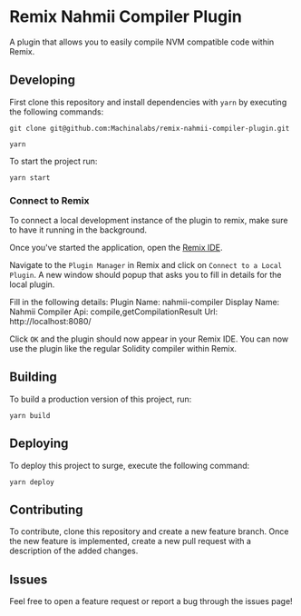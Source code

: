 # Remix Nahmii Compiler Plugin

A plugin that allows you to easily compile NVM compatible code within Remix.

<TODO Circle CI status badge>

<TODO Read the docs badge>

<!-- [![CircleCI](https://circleci.com/gh/Machinalabs/remix-defi-explorer-plugin.svg?style=svg)](https://circleci.com/gh/Machinalabs/remix-defi-explorer-plugin) [![Documentation Status](https://readthedocs.org/projects/remix-defi-explorer-plugin/badge/?version=latest)](https://remix-defi-explorer-plugin.readthedocs.io/en/latest/?badge=latest) -->

<TODO gif image>

## Developing

First clone this repository and install dependencies with `yarn` by executing the following commands:

```
git clone git@github.com:Machinalabs/remix-nahmii-compiler-plugin.git

yarn
```

To start the project run:
```
yarn start
```

### Connect to Remix

To connect a local development instance of the plugin to remix, make sure to have it running in the background.

Once you've started the application, open the [Remix IDE](https://remix.ethereum.org/).

Navigate to the `Plugin Manager` in Remix and click on `Connect to a Local Plugin`. A new window should popup that asks you to fill in details for the local plugin.

Fill in the following details:
Plugin Name: nahmii-compiler
Display Name: Nahmii Compiler
Api: compile,getCompilationResult
Url: http://localhost:8080/

Click `OK` and the plugin should now appear in your Remix IDE. You can now use the plugin like the regular Solidity compiler within Remix.

## Building

To build a production version of this project, run:

```
yarn build
```

## Deploying

To deploy this project to surge, execute the following command:

```
yarn deploy
```

## Contributing

To contribute, clone this repository and create a new feature branch.
Once the new feature is implemented, create a new pull request with a description of the added changes.

## Issues

Feel free to open a feature request or report a bug through the issues page!
